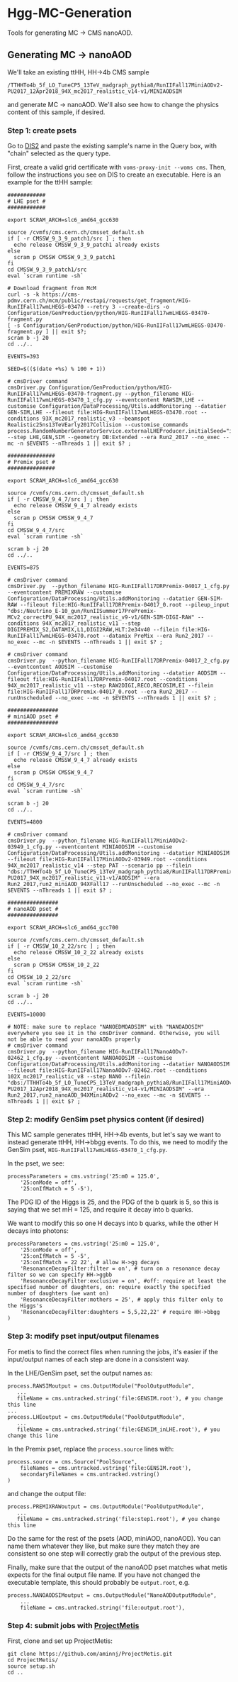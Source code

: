 # Hgg-MC-Generation
Tools for generating MC -> CMS nanoAOD.

## Generating MC -> nanoAOD
We'll take an existing ttHH, HH->4b CMS sample
```
/TTHHTo4b_5f_LO_TuneCP5_13TeV_madgraph_pythia8/RunIIFall17MiniAODv2-PU2017_12Apr2018_94X_mc2017_realistic_v14-v1/MINIAODSIM
```

and generate MC -> nanoAOD. We'll also see how to change the physics content of this sample, if desired.

### Step 1: create psets
Go to [DIS2](http://uaf-8.t2.ucsd.edu/~namin/dis2/) and paste the existing sample's name in the Query box, with "chain" selected as the query type.

First, create a valid grid certificate with `voms-proxy-init --voms cms`.
Then, follow the instructions you see on DIS to create an executable.
Here is an example for the ttHH sample:
```
############
# LHE pset #
############

export SCRAM_ARCH=slc6_amd64_gcc630

source /cvmfs/cms.cern.ch/cmsset_default.sh
if [ -r CMSSW_9_3_9_patch1/src ] ; then
  echo release CMSSW_9_3_9_patch1 already exists
else
  scram p CMSSW CMSSW_9_3_9_patch1
fi
cd CMSSW_9_3_9_patch1/src
eval `scram runtime -sh`

# Download fragment from McM
curl -s -k https://cms-pdmv.cern.ch/mcm/public/restapi/requests/get_fragment/HIG-RunIIFall17wmLHEGS-03470 --retry 3 --create-dirs -o Configuration/GenProduction/python/HIG-RunIIFall17wmLHEGS-03470-fragment.py
[ -s Configuration/GenProduction/python/HIG-RunIIFall17wmLHEGS-03470-fragment.py ] || exit $?;
scram b -j 20
cd ../..

EVENTS=393

SEED=$(($(date +%s) % 100 + 1))

# cmsDriver command
cmsDriver.py Configuration/GenProduction/python/HIG-RunIIFall17wmLHEGS-03470-fragment.py --python_filename HIG-RunIIFall17wmLHEGS-03470_1_cfg.py --eventcontent RAWSIM,LHE --customise Configuration/DataProcessing/Utils.addMonitoring --datatier GEN-SIM,LHE --fileout file:HIG-RunIIFall17wmLHEGS-03470.root --conditions 93X_mc2017_realistic_v3 --beamspot Realistic25ns13TeVEarly2017Collision --customise_commands process.RandomNumberGeneratorService.externalLHEProducer.initialSeed="int(${SEED})" --step LHE,GEN,SIM --geometry DB:Extended --era Run2_2017 --no_exec --mc -n $EVENTS --nThreads 1 || exit $? ;

###############
# Premix pset #
###############

export SCRAM_ARCH=slc6_amd64_gcc630

source /cvmfs/cms.cern.ch/cmsset_default.sh
if [ -r CMSSW_9_4_7/src ] ; then
  echo release CMSSW_9_4_7 already exists
else
  scram p CMSSW CMSSW_9_4_7
fi
cd CMSSW_9_4_7/src
eval `scram runtime -sh`

scram b -j 20
cd ../..

EVENTS=875

# cmsDriver command
cmsDriver.py  --python_filename HIG-RunIIFall17DRPremix-04017_1_cfg.py --eventcontent PREMIXRAW --customise Configuration/DataProcessing/Utils.addMonitoring --datatier GEN-SIM-RAW --fileout file:HIG-RunIIFall17DRPremix-04017_0.root --pileup_input "dbs:/Neutrino_E-10_gun/RunIISummer17PrePremix-MCv2_correctPU_94X_mc2017_realistic_v9-v1/GEN-SIM-DIGI-RAW" --conditions 94X_mc2017_realistic_v11 --step DIGIPREMIX_S2,DATAMIX,L1,DIGI2RAW,HLT:2e34v40 --filein file:HIG-RunIIFall17wmLHEGS-03470.root --datamix PreMix --era Run2_2017 --no_exec --mc -n $EVENTS --nThreads 1 || exit $? ;

# cmsDriver command
cmsDriver.py  --python_filename HIG-RunIIFall17DRPremix-04017_2_cfg.py --eventcontent AODSIM --customise Configuration/DataProcessing/Utils.addMonitoring --datatier AODSIM --fileout file:HIG-RunIIFall17DRPremix-04017.root --conditions 94X_mc2017_realistic_v11 --step RAW2DIGI,RECO,RECOSIM,EI --filein file:HIG-RunIIFall17DRPremix-04017_0.root --era Run2_2017 --runUnscheduled --no_exec --mc -n $EVENTS --nThreads 1 || exit $? ;

################
# miniAOD pset #
################

export SCRAM_ARCH=slc6_amd64_gcc630

source /cvmfs/cms.cern.ch/cmsset_default.sh
if [ -r CMSSW_9_4_7/src ] ; then
  echo release CMSSW_9_4_7 already exists
else
  scram p CMSSW CMSSW_9_4_7
fi
cd CMSSW_9_4_7/src
eval `scram runtime -sh`

scram b -j 20
cd ../..

EVENTS=4800

# cmsDriver command
cmsDriver.py  --python_filename HIG-RunIIFall17MiniAODv2-03949_1_cfg.py --eventcontent MINIAODSIM --customise Configuration/DataProcessing/Utils.addMonitoring --datatier MINIAODSIM --fileout file:HIG-RunIIFall17MiniAODv2-03949.root --conditions 94X_mc2017_realistic_v14 --step PAT --scenario pp --filein "dbs:/TTHHTo4b_5f_LO_TuneCP5_13TeV_madgraph_pythia8/RunIIFall17DRPremix-PU2017_94X_mc2017_realistic_v11-v1/AODSIM" --era Run2_2017,run2_miniAOD_94XFall17 --runUnscheduled --no_exec --mc -n $EVENTS --nThreads 1 || exit $? ;

################
# nanoAOD pset #
################

export SCRAM_ARCH=slc6_amd64_gcc700

source /cvmfs/cms.cern.ch/cmsset_default.sh
if [ -r CMSSW_10_2_22/src ] ; then
  echo release CMSSW_10_2_22 already exists
else
  scram p CMSSW CMSSW_10_2_22
fi
cd CMSSW_10_2_22/src
eval `scram runtime -sh`

scram b -j 20
cd ../..

EVENTS=10000

# NOTE: make sure to replace "NANOEDMOADSIM" with "NANOADOSIM" everywhere you see it in the cmsDriver command. Otherwise, you will not be able to read your nanoAODs properly
# cmsDriver command
cmsDriver.py  --python_filename HIG-RunIIFall17NanoAODv7-02462_1_cfg.py --eventcontent NANOAODSIM --customise Configuration/DataProcessing/Utils.addMonitoring --datatier NANOAODSIM --fileout file:HIG-RunIIFall17NanoAODv7-02462.root --conditions 102X_mc2017_realistic_v8 --step NANO --filein "dbs:/TTHHTo4b_5f_LO_TuneCP5_13TeV_madgraph_pythia8/RunIIFall17MiniAODv2-PU2017_12Apr2018_94X_mc2017_realistic_v14-v1/MINIAODSIM" --era Run2_2017,run2_nanoAOD_94XMiniAODv2 --no_exec --mc -n $EVENTS --nThreads 1 || exit $? ;
```
### Step 2: modify GenSim pset physics content (if desired)
This MC sample generates ttHH, HH->4b events, but let's say we want to instead generate ttHH, HH->bbgg events.
To do this, we need to modify the GenSim pset, `HIG-RunIIFall17wmLHEGS-03470_1_cfg.py`.

In the pset, we see:
```
processParameters = cms.vstring('25:m0 = 125.0',
    '25:onMode = off',
    '25:onIfMatch = 5 -5'),
```

The PDG ID of the Higgs is 25, and the PDG of the b quark is 5, so this is saying that we set mH = 125, and require it decay into b quarks.

We want to modify this so one H decays into b quarks, while the other H decays into photons:
```
processParameters = cms.vstring('25:m0 = 125.0',
    '25:onMode = off',
    '25:onIfMatch = 5 -5',
    '25:onIfMatch = 22 22', # allow H->gg decays
    'ResonanceDecayFilter:filter = on', # turn on a resonance decay filter so we can specify HH->ggbb
    'ResonanceDecayFilter:exclusive = on', #off: require at least the specified number of daughters, on: require exactly the specified number of daughters (we want on)
    'ResonanceDecayFilter:mothers = 25', # apply this filter only to the Higgs's
    'ResonanceDecayFilter:daughters = 5,5,22,22' # require HH->bbgg
)
```

### Step 3: modify pset input/output filenames
For metis to find the correct files when running the jobs, it's easier if the input/output names of each step are done in a consistent way.

In the LHE/GenSim pset, set the output names as:
```
process.RAWSIMoutput = cms.OutputModule("PoolOutputModule",
   ...
   fileName = cms.untracked.string('file:GENSIM.root'), # you change this line
...
process.LHEoutput = cms.OutputModule("PoolOutputModule",
   ...
   fileName = cms.untracked.string('file:GENSIM_inLHE.root'), # you change this line
```

In the Premix pset, replace the `process.source` lines with:
```
process.source = cms.Source("PoolSource",
    fileNames = cms.untracked.vstring('file:GENSIM.root'),
    secondaryFileNames = cms.untracked.vstring()
)
```
and change the output file:
```
process.PREMIXRAWoutput = cms.OutputModule("PoolOutputModule",
   ...
   fileName = cms.untracked.string('file:step1.root'), # you change this line
``` 

Do the same for the rest of the psets (AOD, miniAOD, nanoAOD). You can name them whatever they like, but make sure they match they are consistent so one step will correctly grab the output of the previous step.

Finally, make sure that the output of the nanoAOD pset matches what metis expects for the final output file name.
If you have not changed the executable template, this should probably be `output.root`, e.g.
```
process.NANOAODSIMoutput = cms.OutputModule("NanoAODOutputModule",
    ...
    fileName = cms.untracked.string('file:output.root'),
``` 

### Step 4: submit jobs with [ProjectMetis](https://github.com/aminnj/ProjectMetis) 
First, clone and set up ProjectMetis:
```
git clone https://github.com/aminnj/ProjectMetis.git
cd ProjectMetis/
source setup.sh 
cd ..
```


